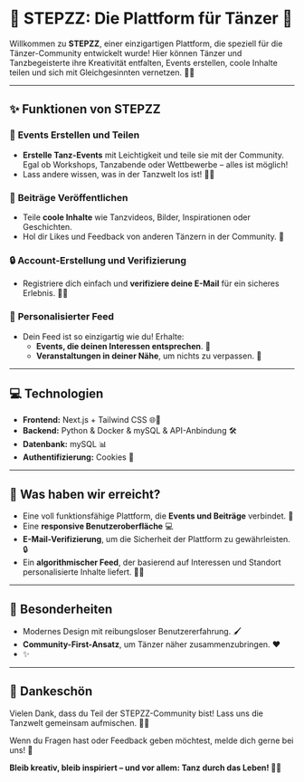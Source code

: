 # 🕺 STEPZZ: Die Plattform für Tänzer 🎉

Willkommen zu **STEPZZ**, einer einzigartigen Plattform, die speziell für die Tänzer-Community entwickelt wurde! Hier können Tänzer und Tanzbegeisterte ihre Kreativität entfalten, Events erstellen, coole Inhalte teilen und sich mit Gleichgesinnten vernetzen. 💃🕺

---

## ✨ Funktionen von STEPZZ

### 📅 **Events Erstellen und Teilen**
- **Erstelle Tanz-Events** mit Leichtigkeit und teile sie mit der Community. Egal ob Workshops, Tanzabende oder Wettbewerbe – alles ist möglich!
- Lass andere wissen, was in der Tanzwelt los ist! 💃🕺

### 📝 **Beiträge Veröffentlichen**
- Teile **coole Inhalte** wie Tanzvideos, Bilder, Inspirationen oder Geschichten.
- Hol dir Likes und Feedback von anderen Tänzern in der Community. 🙌

### 🔒 **Account-Erstellung und Verifizierung**
- Registriere dich einfach und **verifiziere deine E-Mail** für ein sicheres Erlebnis. 📧✅

### 🌟 **Personalisierter Feed**
- Dein Feed ist so einzigartig wie du! Erhalte:
  - **Events, die deinen Interessen entsprechen**. 🎯
  - **Veranstaltungen in deiner Nähe**, um nichts zu verpassen. 📍

---

## 💻 Technologien
- **Frontend:** Next.js + Tailwind CSS 🌐🎨
- **Backend:** Python & Docker & mySQL & API-Anbindung 🛠️
- **Datenbank:** mySQL 📊
- **Authentifizierung:** Cookies 🔐

---

## 🚀 Was haben wir erreicht?
- Eine voll funktionsfähige Plattform, die **Events und Beiträge** verbindet. 🎉
- Eine **responsive Benutzeroberfläche** 💻
- **E-Mail-Verifizierung**, um die Sicherheit der Plattform zu gewährleisten. 🔒
- Ein **algorithmischer Feed**, der basierend auf Interessen und Standort personalisierte Inhalte liefert. 🤖✨

---

## 🌟 Besonderheiten
- Modernes Design mit reibungsloser Benutzererfahrung. 🖌️
- **Community-First-Ansatz**, um Tänzer näher zusammenzubringen. ❤️
-  ✨

---

## 🤝 Dankeschön
Vielen Dank, dass du Teil der STEPZZ-Community bist! Lass uns die Tanzwelt gemeinsam aufmischen. 💃🎶

Wenn du Fragen hast oder Feedback geben möchtest, melde dich gerne bei uns! 📩

**Bleib kreativ, bleib inspiriert – und vor allem: Tanz durch das Leben! 🕺💃**
